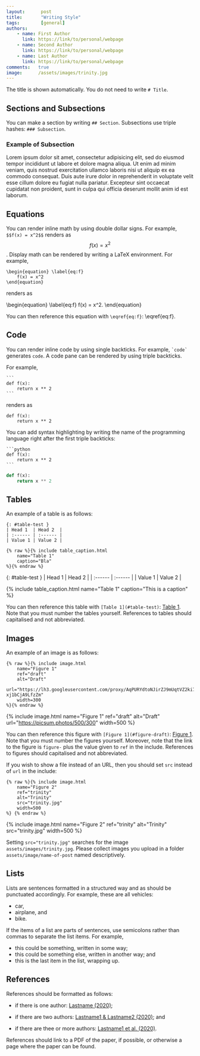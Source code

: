 ```yaml
---
layout:      post
title:       "Writing Style"
tags:        [general]
authors:
    - name: First Author
      link: https://link/to/personal/webpage
    - name: Second Author
      link: https://link/to/personal/webpage
    - name: Last Author
      link: https://link/to/personal/webpage
comments:   true
image:      /assets/images/trinity.jpg
---
```


The title is shown automatically.
You do not need to write `# Title`.

## Sections and Subsections

You can make a section by writing `## Section`.
Subsections use triple hashes: `### Subsection`.

### Example of Subsection

Lorem ipsum dolor sit amet, consectetur adipisicing elit, sed do eiusmod
tempor incididunt ut labore et dolore magna aliqua. Ut enim ad minim veniam,
quis nostrud exercitation ullamco laboris nisi ut aliquip ex ea commodo
consequat. Duis aute irure dolor in reprehenderit in voluptate velit esse
cillum dolore eu fugiat nulla pariatur. Excepteur sint occaecat cupidatat non
proident, sunt in culpa qui officia deserunt mollit anim id est laborum.

## Equations

You can render inline math by using double dollar signs.
For example, `$$f(x) = x^2$$` renders as $$f(x) = x^2$$.
Display math can be rendered by writing a LaTeX environment.
For example,

```
\begin{equation} \label{eq:f}
    f(x) = x^2
\end{equation}
```

renders as

\begin{equation} \label{eq:f}
    f(x) = x^2.
\end{equation}

You can then reference this equation with `\eqref{eq:f}`: \eqref{eq:f}.

## Code

You can render inline code by using single backticks.
For example, `` `code` `` generates `code`.
A code pane can be rendered by using triple backticks. 

For example,

````
```
def f(x):
    return x ** 2
```
````

renders as

```
def f(x):
    return x ** 2
```

You can add syntax highlighting by writing the name of the programming language right after the first triple backticks:

````
```python
def f(x):
    return x ** 2
```
````

```python
def f(x):
    return x ** 2
```

## Tables

An example of a table is as follows:

```
{: #table-test }
| Head 1  | Head 2  |
| :------ | :------ |
| Value 1 | Value 2 |

{% raw %}{% include table_caption.html 
    name="Table 1"
    caption="Bla"
%}{% endraw %}
```

{: #table-test }
| Head 1  | Head 2  |
| :------ | :------ |
| Value 1 | Value 2 |

{% include table_caption.html 
    name="Table 1"
    caption="This is a caption"
%}

You can then reference this table with `[Table 1](#table-test)`: [Table 1](#table-test).
Note that you must number the tables yourself.
References to tables should capitalised and not abbreviated.

## Images

An example of an image is as follows:

```
{% raw %}{% include image.html
    name="Figure 1"
    ref="draft"
    alt="Draft"
    url="https://lh3.googleusercontent.com/proxy/AqPURYdtoNJirZJ9mUqtVZ2ki7UTr1X3GHQTg5jHynsPgEYYLmlC9MzREAKarm8nTi7MFvFb3_DNAABSHyelGaYXmqZr1nc4KeB2o5CT_A-xj1bCjA9LfzZm"
    width=300
%}{% endraw %}
```

{% include image.html
    name="Figure 1"
    ref="draft"
    alt="Draft"
    url="https://picsum.photos/500/300"
    width=500
%}

You can then reference this figure with `[Figure 1](#figure-draft)`: [Figure 1](#figure-draft).
Note that you must number the figures yourself.
Moreover, note that the link to the figure is `figure-` plus the value given to `ref` in the include.
References to figures should capitalised and not abbreviated.

If you wish to show a file instead of an URL, then you should set `src` instead of `url` in the include:

```
{% raw %}{% include image.html
    name="Figure 2"
    ref="trinity"
    alt="Trinity"
    src="trinity.jpg"
    width=500
%} {% endraw %}
```

{% include image.html
    name="Figure 2"
    ref="trinity"
    alt="Trinity"
    src="trinity.jpg"
    width=500
%}

Setting `src="trinity.jpg"` searches for the image `assets/images/trinity.jpg`.
Please collect images you upload in a folder `assets/image/name-of-post` named descriptively.

## Lists

Lists are sentences formatted in a structured way and as should be punctuated accordingly. 
For example, these are all vehicles:

* car,
* airplane, and
* bike.

If the items of a list are parts of sentences, use semicolons rather than commas to separate the list items.
For example,

* this could be something, written in some way;
* this could be something else, written in another way; and
* this is the last item in the list, wrapping up.

## References

References should be formatted as follows:

* if there is one author: [Lastname (2020)](https://link/to/paper);

* if there are two authors: [Lastname1 & Lastname2 (2020)](https://link/to/paper); and

* if there are thee or more authors: [Lastname1 et al. (2020)](https://link/to/paper).

References should link to a PDF of the paper, if possible, or otherwise a page where the paper can be found.

